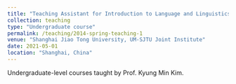 ```yaml
---
title: "Teaching Assistant for Introduction to Language and Linguistics"
collection: teaching
type: "Undergraduate course"
permalink: /teaching/2014-spring-teaching-1
venue: "Shanghai Jiao Tong University, UM-SJTU Joint Institute"
date: 2021-05-01
location: "Shanghai, China"
---
```


Undergraduate-level courses taught by Prof. Kyung Min Kim.
